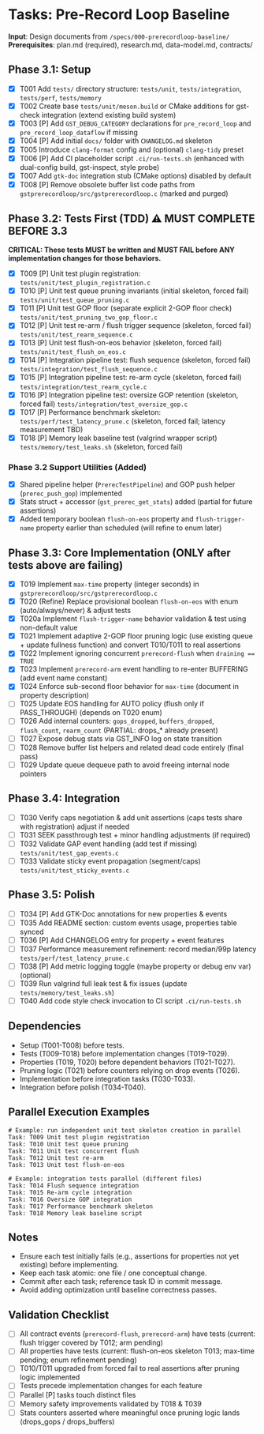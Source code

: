 # Tasks: Pre-Record Loop Baseline

**Input**: Design documents from `/specs/000-prerecordloop-baseline/`  
**Prerequisites**: plan.md (required), research.md, data-model.md, contracts/

## Phase 3.1: Setup
- [X] T001 Add `tests/` directory structure: `tests/unit`, `tests/integration`, `tests/perf`, `tests/memory`
- [X] T002 Create base `tests/unit/meson.build` or CMake additions for gst-check integration (extend existing build system)
- [X] T003 [P] Add `GST_DEBUG_CATEGORY` declarations for `pre_record_loop` and `pre_record_loop_dataflow` if missing
- [X] T004 [P] Add initial `docs/` folder with `CHANGELOG.md` skeleton
- [X] T005 Introduce `clang-format` config and (optional) `clang-tidy` preset
- [X] T006 [P] Add CI placeholder script `.ci/run-tests.sh` (enhanced with dual-config build, gst-inspect, style probe)
- [X] T007 Add `gtk-doc` integration stub (CMake options) disabled by default
- [X] T008 [P] Remove obsolete buffer list code paths from `gstprerecordloop/src/gstprerecordloop.c` (marked and purged)

## Phase 3.2: Tests First (TDD) ⚠️ MUST COMPLETE BEFORE 3.3
**CRITICAL: These tests MUST be written and MUST FAIL before ANY implementation changes for those behaviors.**
- [X] T009 [P] Unit test plugin registration: `tests/unit/test_plugin_registration.c`
- [X] T010 [P] Unit test queue pruning invariants (initial skeleton, forced fail) `tests/unit/test_queue_pruning.c`
- [X] T011 [P] Unit test GOP floor (separate explicit 2-GOP floor check) `tests/unit/test_pruning_two_gop_floor.c`
- [X] T012 [P] Unit test re-arm / flush trigger sequence (skeleton, forced fail) `tests/unit/test_rearm_sequence.c`
- [X] T013 [P] Unit test flush-on-eos behavior (skeleton, forced fail) `tests/unit/test_flush_on_eos.c`
 - [X] T014 [P] Integration pipeline test: flush sequence (skeleton, forced fail) `tests/integration/test_flush_sequence.c`
 - [X] T015 [P] Integration pipeline test: re-arm cycle (skeleton, forced fail) `tests/integration/test_rearm_cycle.c`
 - [X] T016 [P] Integration pipeline test: oversize GOP retention (skeleton, forced fail) `tests/integration/test_oversize_gop.c`
 - [X] T017 [P] Performance benchmark skeleton: `tests/perf/test_latency_prune.c` (skeleton, forced fail; latency measurement TBD)
 - [X] T018 [P] Memory leak baseline test (valgrind wrapper script) `tests/memory/test_leaks.sh` (skeleton, forced fail)

### Phase 3.2 Support Utilities (Added)
- [X] Shared pipeline helper (`PrerecTestPipeline`) and GOP push helper (`prerec_push_gop`) implemented
- [X] Stats struct + accessor (`gst_prerec_get_stats`) added (partial for future assertions)
- [X] Added temporary boolean `flush-on-eos` property and `flush-trigger-name` property earlier than scheduled (will refine to enum later)

## Phase 3.3: Core Implementation (ONLY after tests above are failing)
- [X] T019 Implement `max-time` property (integer seconds) in `gstprerecordloop/src/gstprerecordloop.c`
- [X] T020 (Refine) Replace provisional boolean `flush-on-eos` with enum (auto/always/never) & adjust tests
- [X] T020a Implement `flush-trigger-name` behavior validation & test using non-default value
- [X] T021 Implement adaptive 2-GOP floor pruning logic (use existing queue + update fullness function) and convert T010/T011 to real assertions
- [X] T022 Implement ignoring concurrent `prerecord-flush` when `draining == TRUE`
- [X] T023 Implement `prerecord-arm` event handling to re-enter BUFFERING (add event name constant)
- [X] T024 Enforce sub-second floor behavior for `max-time` (document in property description)
- [ ] T025 Update EOS handling for AUTO policy (flush only if PASS_THROUGH) (depends on T020 enum)
- [ ] T026 Add internal counters: `gops_dropped`, `buffers_dropped`, `flush_count`, `rearm_count` (PARTIAL: drops_* already present)
- [ ] T027 Expose debug stats via GST_INFO log on state transition
- [ ] T028 Remove buffer list helpers and related dead code entirely (final pass)
- [ ] T029 Update queue dequeue path to avoid freeing internal node pointers

## Phase 3.4: Integration
- [ ] T030 Verify caps negotiation & add unit assertions (caps tests share with registration) adjust if needed
- [ ] T031 SEEK passthrough test + minor handling adjustments (if required)
- [ ] T032 Validate GAP event handling (add test if missing) `tests/unit/test_gap_events.c`
- [ ] T033 Validate sticky event propagation (segment/caps) `tests/unit/test_sticky_events.c`

## Phase 3.5: Polish
- [ ] T034 [P] Add GTK-Doc annotations for new properties & events
- [ ] T035 Add README section: custom events usage, properties table synced
- [ ] T036 [P] Add CHANGELOG entry for property + event features
- [ ] T037 Performance measurement refinement: record median/99p latency `tests/perf/test_latency_prune.c`
- [ ] T038 [P] Add metric logging toggle (maybe property or debug env var) (optional)
- [ ] T039 Run valgrind full leak test & fix issues (update `tests/memory/test_leaks.sh`)
- [ ] T040 Add code style check invocation to CI script `.ci/run-tests.sh`

## Dependencies
- Setup (T001-T008) before tests.
- Tests (T009-T018) before implementation changes (T019-T029).
- Properties (T019, T020) before dependent behaviors (T021-T027).
- Pruning logic (T021) before counters relying on drop events (T026).
- Implementation before integration tasks (T030-T033).
- Integration before polish (T034-T040).

## Parallel Execution Examples
```
# Example: run independent unit test skeleton creation in parallel
Task: T009 Unit test plugin registration
Task: T010 Unit test queue pruning
Task: T011 Unit test concurrent flush
Task: T012 Unit test re-arm
Task: T013 Unit test flush-on-eos

# Example: integration tests parallel (different files)
Task: T014 Flush sequence integration
Task: T015 Re-arm cycle integration
Task: T016 Oversize GOP integration
Task: T017 Performance benchmark skeleton
Task: T018 Memory leak baseline script
```

## Notes
- Ensure each test initially fails (e.g., assertions for properties not yet existing) before implementing.
- Keep each task atomic: one file / one conceptual change.
- Commit after each task; reference task ID in commit message.
- Avoid adding optimization until baseline correctness passes.

## Validation Checklist
- [ ] All contract events (`prerecord-flush`, `prerecord-arm`) have tests (current: flush trigger covered by T012; arm pending)
- [ ] All properties have tests (current: flush-on-eos skeleton T013; max-time pending; enum refinement pending)
- [ ] T010/T011 upgraded from forced fail to real assertions after pruning logic implemented
- [ ] Tests precede implementation changes for each feature
- [ ] Parallel [P] tasks touch distinct files
- [ ] Memory safety improvements validated by T018 & T039
- [ ] Stats counters asserted where meaningful once pruning logic lands (drops_gops / drops_buffers)
